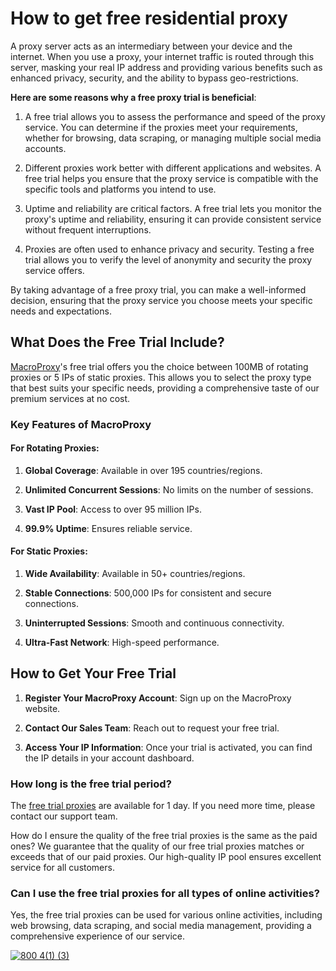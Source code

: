 # How to get free residential proxy

A proxy server acts as an intermediary between your device and the internet. When you use a proxy, your internet traffic is routed through this server, masking your real IP address and providing various benefits such as enhanced privacy, security, and the ability to bypass geo-restrictions.

**Here are some reasons why a free proxy trial is beneficial**:

1. A free trial allows you to assess the performance and speed of the proxy service. You can determine if the proxies meet your requirements, whether for browsing, data scraping, or managing multiple social media accounts.

2. Different proxies work better with different applications and websites. A free trial helps you ensure that the proxy service is compatible with the specific tools and platforms you intend to use.

3. Uptime and reliability are critical factors. A free trial lets you monitor the proxy's uptime and reliability, ensuring it can provide consistent service without frequent interruptions.

4. Proxies are often used to enhance privacy and security. Testing a free trial allows you to verify the level of anonymity and security the proxy service offers.

By taking advantage of a free proxy trial, you can make a well-informed decision, ensuring that the proxy service you choose meets your specific needs and expectations.

## What Does the Free Trial Include?

[MacroProxy](https://www.macroproxy.com/)'s free trial offers you the choice between 100MB of rotating proxies or 5 IPs of static proxies. This allows you to select the proxy type that best suits your specific needs, providing a comprehensive taste of our premium services at no cost.

### Key Features of MacroProxy

#### For Rotating Proxies:

1. **Global Coverage**: Available in over 195 countries/regions.

2. **Unlimited Concurrent Sessions**: No limits on the number of sessions.

3. **Vast IP Pool**: Access to over 95 million IPs.

4. **99.9% Uptime**: Ensures reliable service.

#### For Static Proxies:

1. **Wide Availability**: Available in 50+ countries/regions.

2. **Stable Connections**: 500,000 IPs for consistent and secure connections.

3. **Uninterrupted Sessions**: Smooth and continuous connectivity.

4. **Ultra-Fast Network**: High-speed performance.

## How to Get Your Free Trial

1. **Register Your MacroProxy Account**: Sign up on the MacroProxy website.

2. **Contact Our Sales Team**: Reach out to request your free trial.

3. **Access Your IP Information**: Once your trial is activated, you can find the IP details in your account dashboard.

### How long is the free trial period?

The [free trial proxies](https://www.macroproxy.com/blog/free-proxy-trial) are available for 1 day. If you need more time, please contact our support team.

How do I ensure the quality of the free trial proxies is the same as the paid ones?
We guarantee that the quality of our free trial proxies matches or exceeds that of our paid proxies. Our high-quality IP pool ensures excellent service for all customers.

### Can I use the free trial proxies for all types of online activities?
Yes, the free trial proxies can be used for various online activities, including web browsing, data scraping, and social media management, providing a comprehensive experience of our service.

[![800 4(1) (3)](https://github.com/user-attachments/assets/9ecb7777-5d0c-4f49-b07f-3873407b7636)](https://www.macroproxy.com/blog/free-proxy-trial)
